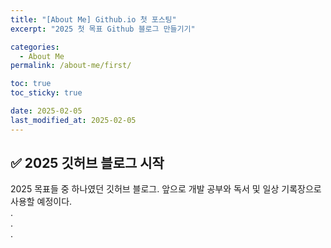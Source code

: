 ```yaml
---
title: "[About Me] Github.io 첫 포스팅"
excerpt: "2025 첫 목표 Github 블로그 만들기기"

categories:
  - About Me
permalink: /about-me/first/

toc: true
toc_sticky: true

date: 2025-02-05
last_modified_at: 2025-02-05
---
```

 
## ✅ 2025 깃허브 블로그 시작
2025 목표들 중 하나였던 깃허브 블로그. 앞으로 개발 공부와 독서 및 일상 기록장으로 사용할 예정이다.<br>.<br>.<br>.